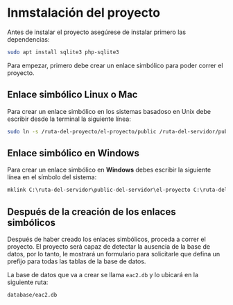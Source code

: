 # Inmstalación del proyecto

Antes de instalar el proyecto asegúrese de instalar primero las dependencias:

```bash
sudo apt install sqlite3 php-sqlite3
```

Para empezar, primero debe crear un enlace simbólico para poder correr el proyecto.

## Enlace simbólico Linux o Mac

Para crear un enlace simbólico en los sistemas basadoso en Unix debe escribir desde la terminal la siguiente línea:

```bash
sudo ln -s /ruta-del-proyecto/el-proyecto/public /ruta-del-servidor/public-del-servidor/el-proyecto
```

## Enlace simbólico en Windows

Para crear un enlace simbólico en **Windows** debes escribir la siguiente línea en el símbolo del sistema:

```bat
mklink C:\ruta-del-servidor\public-del-servidor\el-proyecto C:\ruta-del-proyecto\el-proyecto\public
```

## Después de la creación de los enlaces simbólicos

Después de haber creado los enlaces simbólicos, proceda a correr el proyecto. El proyecto será capaz de detectar la ausencia de la base de datos, por lo tanto, le mostrará un formulario para solicitarle que defina un prefijo para todas las tablas de la base de datos.

La base de datos que va a crear se llama `eac2.db` y lo ubicará en la siguiente ruta:

```bash
database/eac2.db
```
